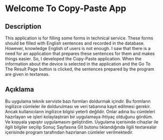 # Welcome To Copy-Paste App

## Description

This application is for filling some forms in technical service. These forms should be filled with English sentences and recorded in the database. However, knowledge English of users is not enough. I saw that there is a need for an application that prepares these sentences for them and makes things easier. So, I developed the Copy-Paste application. When the information about the device is selected in the application and the Go To The Result Page button is clicked, the sentences prepared by the program are given in textareas.

## Açıklama

Bu uygulama teknik serviste bazı formları doldurmak içindir. Bu formların ingilizce cümleler ile doldurulması ve veri tabanına kayıt edilmesi gerekir. Ancak kullanıcıların ingilizce bilgisi yeterli değildir. Onlar adına bu cümleleri hazırlayan ve işleri kolaylaştıran bir uygulamaya ihtiyaç olduğunu gördüm. Ve kopyala yapıştır uygulamasını geliştirdim. Uygulama içerisinde cihazlar ile ilgili bilgiler seçilip Sonuç Sayfasına Git butonu tıklandığında ilgili textarealar içerisinde program tarafından hazırlanan cümleler verilmektedir. 